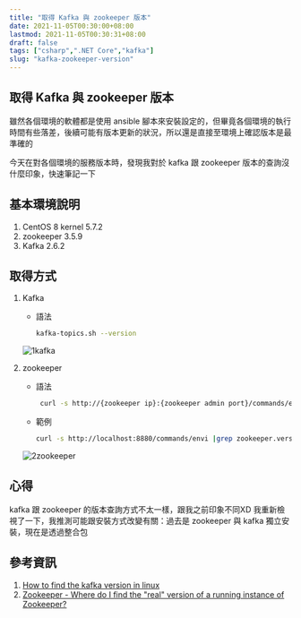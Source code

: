 ```yaml
---
title: "取得 Kafka 與 zookeeper 版本"
date: 2021-11-05T00:30:00+08:00
lastmod: 2021-11-05T00:30:31+08:00
draft: false
tags: ["csharp",".NET Core","kafka"]
slug: "kafka-zookeeper-version"
---
```


## 取得 Kafka 與 zookeeper 版本

雖然各個環境的軟體都是使用 ansible 腳本來安裝設定的，但畢竟各個環境的執行時間有些落差，後續可能有版本更新的狀況，所以還是直接至環境上確認版本是最準確的

今天在對各個環境的服務版本時，發現我對於 kafka 跟 zookeeper 版本的查詢沒什麼印象，快速筆記一下

## 基本環境說明

1. CentOS 8 kernel 5.7.2
2. zookeeper 3.5.9
3. Kafka 2.6.2

## 取得方式

1. Kafka

    - 語法

        ```bash
        kafka-topics.sh --version
        ```

    ![1kafka](https://user-images.githubusercontent.com/3851540/140494759-42dc9ff9-2bc8-4b4d-8de8-eccb170e6462.png)

2. zookeeper

    - 語法

        ```bash
         curl -s http://{zookeeper ip}:{zookeeper admin port}/commands/envi |grep zookeeper.version
        ```

    - 範例

        ```bash
        curl -s http://localhost:8880/commands/envi |grep zookeeper.version
        ```

    ![2zookeeper](https://user-images.githubusercontent.com/3851540/140494764-2e872453-f207-4b9f-b12e-a99e75fbbc8b.png)

## 心得

kafka 跟 zookeeper 的版本查詢方式不太一樣，跟我之前印象不同XD  我重新檢視了一下，我推測可能跟安裝方式改變有關：過去是 zookeeper 與 kafka 獨立安裝，現在是透過整合包

## 參考資訊

1. [How to find the kafka version in linux](https://stackoverflow.com/a/51782038)
2. [Zookeeper - Where do I find the "real" version of a running instance of Zookeeper?](https://stackoverflow.com/a/69372824)
